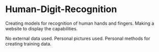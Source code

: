 # Human-Digit-Recognition
Creating models for recognition of human hands and fingers. Making a website to display the capabilities.

No external data used. Personal pictures used. Personal methods for creating training data.
